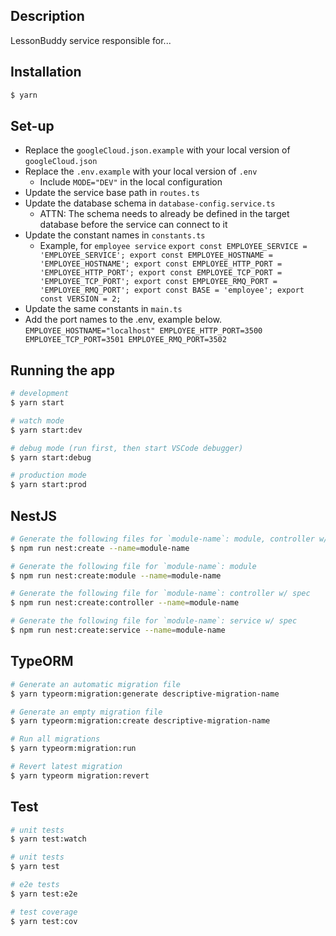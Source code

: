## Description

LessonBuddy service responsible for...

## Installation

```bash
$ yarn
```

## Set-up

- Replace the `googleCloud.json.example` with your local version of `googleCloud.json`
- Replace the `.env.example` with your local version of `.env`
  - Include `MODE="DEV"` in the local configuration
- Update the service base path in `routes.ts`
- Update the database schema in `database-config.service.ts`
  - ATTN: The schema needs to already be defined in the target database before the service can connect to it
- Update the constant names in `constants.ts`
  - Example, for `employee service`
    `export const EMPLOYEE_SERVICE = 'EMPLOYEE_SERVICE'; export const EMPLOYEE_HOSTNAME = 'EMPLOYEE_HOSTNAME'; export const EMPLOYEE_HTTP_PORT = 'EMPLOYEE_HTTP_PORT'; export const EMPLOYEE_TCP_PORT = 'EMPLOYEE_TCP_PORT'; export const EMPLOYEE_RMQ_PORT = 'EMPLOYEE_RMQ_PORT'; export const BASE = 'employee'; export const VERSION = 2; `
- Update the same constants in `main.ts`
- Add the port names to the .env, example below.
  `EMPLOYEE_HOSTNAME="localhost" EMPLOYEE_HTTP_PORT=3500 EMPLOYEE_TCP_PORT=3501 EMPLOYEE_RMQ_PORT=3502`

## Running the app

```bash
# development
$ yarn start

# watch mode
$ yarn start:dev

# debug mode (run first, then start VSCode debugger)
$ yarn start:debug

# production mode
$ yarn start:prod
```

## NestJS

```bash
# Generate the following files for `module-name`: module, controller w/ spec, service w/ spec
$ npm run nest:create --name=module-name

# Generate the following file for `module-name`: module
$ npm run nest:create:module --name=module-name

# Generate the following file for `module-name`: controller w/ spec
$ npm run nest:create:controller --name=module-name

# Generate the following file for `module-name`: service w/ spec
$ npm run nest:create:service --name=module-name
```

## TypeORM

```bash
# Generate an automatic migration file
$ yarn typeorm:migration:generate descriptive-migration-name

# Generate an empty migration file
$ yarn typeorm:migration:create descriptive-migration-name

# Run all migrations
$ yarn typeorm:migration:run

# Revert latest migration
$ yarn typeorm migration:revert
```

## Test

```bash
# unit tests
$ yarn test:watch

# unit tests
$ yarn test

# e2e tests
$ yarn test:e2e

# test coverage
$ yarn test:cov
```
